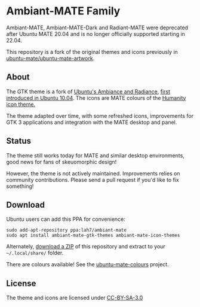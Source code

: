 # Ambiant-MATE Family

Ambiant-MATE, Ambiant-MATE-Dark and Radiant-MATE were deprecated after
Ubuntu MATE 20.04 and is no longer officially supported starting in 22.04.

This repository is a fork of the original themes and icons previously in
[ubuntu-mate/ubuntu-mate-artwork](https://github.com/ubuntu-mate/ubuntu-mate-artwork/tree/e93de69da28407695903d0f879714c9cce2bb10c).

## About

The GTK theme is a fork of [Ubuntu's Ambiance and Radiance](https://bazaar.launchpad.net/~ubuntu-art-pkg/ubuntu-themes/trunk/files),
[first introduced in Ubuntu 10.04](https://www.omgubuntu.co.uk/2010/02/new-theme-for-ubuntu-10-04-human-theme-dropped).
The icons are MATE colours of the [Humanity icon theme.](https://bazaar.launchpad.net/~elementarydesign/humanity/Humanity/files)

The theme adapted over time, with some refreshed icons, improvements for
GTK 3 applications and integration with the MATE desktop and panel.

## Status

The theme still works today for MATE and similar desktop environments,
good news for fans of skeuomorphic design!

However, the theme is not actively maintained. Improvements relies on community
contributions. Please send a pull request if you'd like to fix something!

## Download

Ubuntu users can add this PPA for convenience:

    sudo add-apt-repository ppa:lah7/ambiant-mate
    sudo apt install ambiant-mate-gtk-themes ambiant-mate-icon-themes


Alternately, [download a ZIP](https://github.com/lah7/Ambiant-MATE/archive/refs/heads/master.zip)
of this repository and extract to your `~/.local/share/` folder.

There are colours available! See the [ubuntu-mate-colours](https://github.com/lah7/ubuntu-mate-colours/) project.

## License

The theme and icons are licensed under [CC-BY-SA-3.0](https://creativecommons.org/licenses/by-sa/3.0/)
